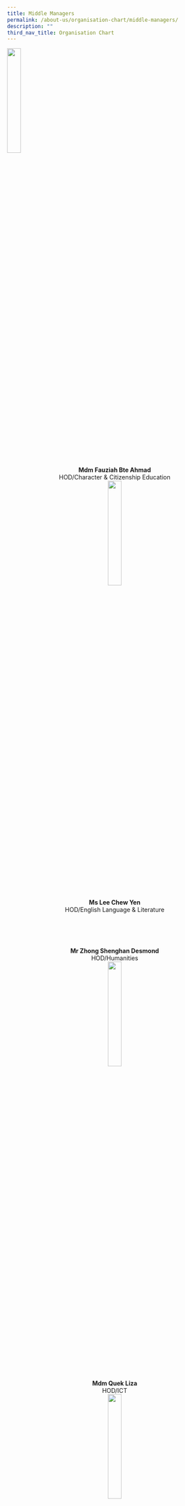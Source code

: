 ```yaml
---
title: Middle Managers
permalink: /about-us/organisation-chart/middle-managers/
description: ""
third_nav_title: Organisation Chart
---
```

<img src="/images/mdm%20fauziah%20bte%20ahmad.jpg" style="width:25%">
<center> <b>Mdm Fauziah Bte Ahmad<br></b>
HOD/Character &amp; Citizenship Education<center>
	
<img src="/images/miss%20lee%20chew%20yen.jpg" style="width:25%">
<center> <b>Ms Lee Chew Yen<br> </b>
HOD/English Language &amp; Literature<center>
<br>
	
<br><br>
	

<center> <b>Mr Zhong Shenghan Desmond<br> </b>
HOD/Humanities<center>
	
<img src="/images/mdm%20quek%20liza.jpg" style="width:25%">
<center> <b>Mdm Quek Liza<br> </b>
HOD/ICT<center>

<img src="/images/mr%20lau%20yongxing%20bob.jpeg" style="width:25%">
<center> <b>Mr Lau Yongxing Bob<br> </b>
HOD/Mathematics<center>

	
<img src="/images/mr li yundong.jpeg" style="width:25%">
<center> <b>Mr Li Yundong<br> </b>
HOD/Mother Tongue Languages<center>
	
<img src="/images/mdm%20goh%20sok%20fern.jpg" style="width:25%">
<center> <b>Mdm Goh Sok Fern<br> </b>
HOD/Science<center> <img src="/images/mdm%20nur%20rakeezah%20bte%20abdul%20rahim.jpg" style="width:25%">
<center> <b>Mdm Nur Rakeezah Bte Abdul Rahim<br> </b>
HOD/Student Management<center>

		
<img src="/images/mr%20heng%20yih%20foo%20hector.jpg" style="width:25%">
<center> <b>Mr Heng Yih Foo Hector<br> </b>
HOD/Technology &amp; Design<center>
	
<img src="/images/mdm nur hidayah binte moktar.jpg" style="width:25%">
<center> <b>Mdm Nur Hidayah Bte Moktar<br> </b>
School Staff Developer<center>
	

	
<img src="/images/ms%20maria%20marzuki.jpeg" style="width:25%">
<center> <b>Ms Maria Marzuki<br> </b>
Year Head/ Lower Sec<center>
	
<img src="/images/mdm%20soo%20woon%20siew.jpg" style="width:25%">
<center> <b>Mdm Soo Woon Siew<br> </b>
Year Head/ Upper Sec<center>
	
<img src="/images/ms%20nurul%20atika%20bte%20ramli.jpg" style="width:25%">
<center> <b>Ms Nurul Atika Bte Ramli<br> </b>
Assistant Year Head/ Lower Sec<center>
	
<img src="/images/mr%20huang%20kai%20sen%20clement.jpg" style="width:25%">
<center> <b>Mr Huang Kai Sen Clement<br> </b>
Assistant Year Head/Upper Sec<center>

	
<img src="/images/miss see ai xin alliot.jpg" style="width:25%">
<center> <b>Ms See Ai Xin Alliot<br> </b>
Assistant Year Head (Acting)<center>
	
	
<img src="/images/ms nadia binte eddy razali.jpg" style="width:25%">
<center> <b>Mdm Nadia Binte Eddy Razali<br> </b>
SH/Character &amp; Citizenship Education<center>
	
<img src="/images/miss%20teo%20shi%20yun%20madeline.jpg" style="width:25%">
<center> <b>Miss Teo Shi Yun Madeline<br> </b>
SH/Food &amp; Nutrition<center>
	
<img src="/images/miss loh may-kay maria.jpg" style="width:25%">
<center> <b>Ms Loh May-Kay Maria<br> </b>
SH/History (Acting)<center>
	
<img src="/images/mr%20chan%20chi%20thio.jpeg" style="width:25%">
<center> <b>Mr Chan Chi Thio<br> </b>
SH/ICT<center>
	
<img src="/images/mr%20lee%20chuen%20hing.jpeg" style="width:25%">
<center> <b>Mr Lee Chuen Hing<br> </b>
SH/Mathematics<center>
<br><br><br>
	

<center> <b>Mr Lee Teck Choon Robert<br> </b>
SH/Physical Education<center>

<img src="/images/miss melissa manuela rama shan.jpg" style="width:25%">
<center> <b>Ms Melissa Manuela  
Rama Shan<br> </b>
SH/Chemistry<center>
	
<img src="/images/mr mohammad redzuan bin ja'afar.jpg" style="width:25%">
<center> <b>Mr Mohammad Redzuan  
Bin Jaafar<br> </b>
SH/Student Management<center></center></center></center></center></center></center></center></center></center></center></center></center></center></center></center></center></center></center></center></center></center></center></center></center></center></center></center></center></center></center></center></center></center></center></center></center></center></center></center></center></center></center></center></center></center></center>